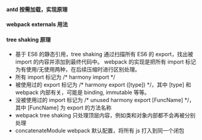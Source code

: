 #### antd 按需加载，实现原理


#### webpack externals 用法

#### tree shaking 原理
  - 基于 ES6 的静态引用，tree shaking 通过扫描所有 ES6 的 export，找出被 import 的内容并添加到最终代码中。 webpack 的实现是把所有 import 标记为有使用/无使用两种，在后续压缩时进行区别处理。
   - 所有 import 标记为 /* harmony import */
   - 被使用过的 export 标记为 /* harmony export ([type]) */，其中 [type] 和 webpack 内部有关，可能是 binding, immutable 等等。
   - 没被使用过的 import 标记为 /* unused harmony export [FuncName] */，其中 [FuncName] 为 export 的方法名称
   - webpack tree shaking 只处理顶层内容，例如类和对象内部都不会再被分别处理
   - concatenateModule webpack 默认配置，将所有 js 打入到同一个闭包